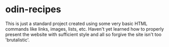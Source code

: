 # odin-recipes
This is just a standard project created using some very basic HTML commands like links, images, lists, etc. Haven't yet learned how to properly present the website with sufficient style and all so forgive the site isn't too 'brutalistic'.